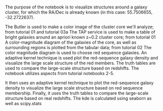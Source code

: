 The purpose of the notebook is to visualize structures around a galaxy cluster, for which the RA/Dec is already known (in this case: 55.7506655, -32.2722637).

The Butler is used to make a color image of the cluster core we'll analyze; from tutorial 01 and tutorial 03a
The TAP service is used to make a table of bright galaxies around an apriori known z~0.2 cluster core; from tutorial 01
A color-magnitude diagram of the galaxies of the core, as well as surrounding regions is plotted from the tabular data; from tutorial 02
The color magnitude diagram is used to choose red sequence galaxies.
An adaptive kernel technique is used plot the red-sequence galaxy density and visualize the large scale structure of the red members. The truth tables are used to compare the large-scale structure based on redshifts.
The notebook utilizes aspects from tutorial notebooks 2-5.

It then uses an adaptive kernel technique to plot the red-sequence galaxy density to visualize the large scale structure based on red sequence membership. Finally, it uses the truth tables to compare the large-scale structure based on real redshifts. The kde is calculated using seaborn as well as scipy.stats

